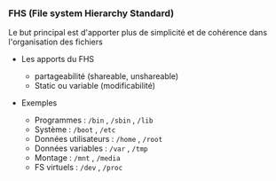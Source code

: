 ### FHS (File system Hierarchy Standard)
Le but principal est d'apporter plus de simplicité et de cohérence dans l'organisation des fichiers
- Les apports du FHS
  - partageabilité (shareable, unshareable)
  - Static ou variable (modificabilité)

- Exemples
  - Programmes : ```/bin``` , ```/sbin``` , ```/lib``` 
  - Système : ```/boot``` , ```/etc```
  - Données utilisateurs : ```/home``` , ```/root```
  - Données variables : ```/var``` , ```/tmp```
  - Montage : ```/mnt``` , ```/media```
  - FS virtuels : ```/dev``` , ```/proc```  
